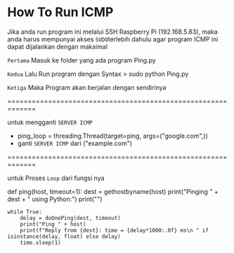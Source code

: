 # How To Run ICMP 

Jika anda run program ini melalui SSH Raspberry Pi (192.168.5.83), maka anda harus mempunyai akses `SUDO`terlebih dahulu agar program ICMP ini dapat dijalankan dengan maksimal

`Pertama` Masuk ke folder yang ada program Ping.py

`Kedua` Lalu Run program dengan Syntax > sudo python Ping.py

`Ketiga` Maka Program akan berjalan dengan sendirinya

=============================================================

untuk mengganti `SERVER ICMP`
- ping_loop = threading.Thread(target=ping, args=("google.com",))
- ganti `SERVER ICMP` dari ("example.com")

=============================================================

untuk Proses `Loop` dari fungsi nya 

def ping(host, timeout=1):
    dest = gethostbyname(host) 
    print("Pinging " + dest + " using Python:")
    print("")
    
    while True:
        delay = doOnePing(dest, timeout)
        print("Ping " + host)
        print(f"Reply from {dest}: time = {delay*1000:.0f} ms\n " if isinstance(delay, float) else delay)
        time.sleep(1)
  
